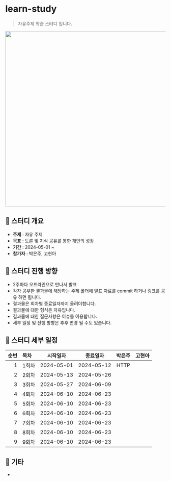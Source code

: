 learn-study
=============
> 자유주제 학습 스터디 입니다.

<p align="center">
  <img src="https://img.freepik.com/premium-vector/coding-programmer-developer-flat-vector-illustration-template_128772-814.jpg?w=2000" width="700" height="550">
</p>

## :triangular_flag_on_post:  스터디 개요
+ **주제** : 자유 주제
+ **목표** : 토론 및 지식 공유를 통한 개인의 성장
+ **기간** : 2024-05-01 ~
+ **참가자** : 박은주, 고현아 
 
## :triangular_flag_on_post: 스터디 진행 방향
+ 2주마다 오프라인으로 만나서 발표
+ 각자 공부한 결과물에 해당하는 주제 폴더에 발표 자료를 commit 하거나 링크를 공유 하면 됩니다.
+ 결과물은 회차별 종료일자까지 올려야합니다.
+ 결과물에 대한 형식은 자유입니다.
+ 결과물에 대한 질문사항은 이슈를 이용합니다.
+ 세부 일정 및 진행 방향은 추후 변경 될 수도 있습니다.

## :triangular_flag_on_post: 스터디 세부 일정
| 순번 | 목차              | 시작일자 | 종료일자 | 박은주 | 고현아 |
| ------: | :---------------| -------|-------|:-------:|:-------:|
| 1 | 1회차 | 2024-05-01 | 2024-05-12 | HTTP |   |
| 2 | 2회차 | 2024-05-13 | 2024-05-26 |  |  |
| 3 | 3회차 | 2024-05-27 | 2024-06-09 |  |  |
| 4 | 4회차 | 2024-06-10 | 2024-06-23 |  |  |
| 5 | 5회차 | 2024-06-10 | 2024-06-23 |  |  |
| 6 | 6회차 | 2024-06-10 | 2024-06-23 |  |  |
| 7 | 7회차 | 2024-06-10 | 2024-06-23 |  |  |
| 8 | 8회차 | 2024-06-10 | 2024-06-23 |  |  |
| 9 | 9회차 | 2024-06-10 | 2024-06-23 |  |  |

## :triangular_flag_on_post:  기타
+ 
